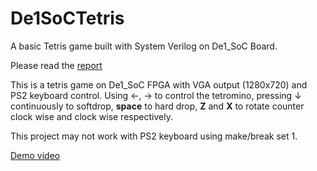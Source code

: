 # De1SoCTetris
A basic Tetris game built with System Verilog on De1_SoC Board.

Please read the [report](./report/out/report.pdf)

This is a tetris game on De1_SoC FPGA with VGA output (1280x720) and PS2 keyboard control. Using &larr;, &rarr; to control the tetromino, pressing &darr; continuously to softdrop, **space** to hard drop, **Z** and **X** to rotate counter clock wise and clock wise respectively.

This project may not work with PS2 keyboard using make/break set 1.

[Demo video](https://youtu.be/FOlEjFTkeLo)
